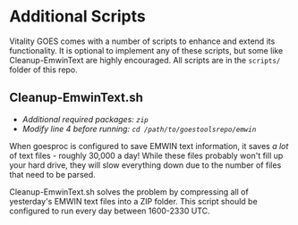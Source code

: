 # Additional Scripts

Vitality GOES comes with a number of scripts to enhance and extend its functionality. It is optional to implement any of these scripts, but some like Cleanup-EmwinText are highly encouraged. All scripts are in the `scripts/` folder of this repo.

## Cleanup-EmwinText.sh
* *Additional required packages: `zip`*
* *Modify line 4 before running: `cd /path/to/goestoolsrepo/emwin`*

When goesproc is configured to save EMWIN text information, it saves *a lot* of text files - roughly 30,000 a day! While these files probably won't fill up your hard drive, they will slow everything down due to the number of files that need to be parsed.

Cleanup-EmwinText.sh solves the problem by compressing all of yesterday's EMWIN text files into a ZIP folder. This script should be configured to run every day between 1600-2330 UTC.

